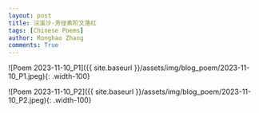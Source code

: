 ```yaml
---
layout: post
title: 浣溪沙·芳径素阶又落红
tags: [Chinese Poems]
author: Ronghao Zhang
comments: True 
---
```


![Poem 2023-11-10_P1]({{ site.baseurl }}/assets/img/blog_poem/2023-11-10_P1.jpeg){: .width-100}

![Poem 2023-11-10_P2]({{ site.baseurl }}/assets/img/blog_poem/2023-11-10_P2.jpeg){: .width-100}